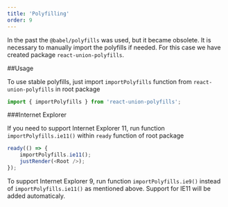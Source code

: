 ```yaml
---
title: 'Polyfilling'
order: 9
---
```


In the past the `@babel/polyfills` was used, but it became obsolete. It is necessary to manually import the polyfills if needed.
For this case we have created package `react-union-polyfills`.

##Usage

To use stable polyfills, just import `importPolyfills` function from `react-union-polyfills` in root package

```js
import { importPolyfills } from 'react-union-polyfills';
```

###Internet Explorer

If you need to support Internet Explorer 11, run function `importPolyfills.ie11()` within `ready` function of root package

```js
ready(() => {
	importPolyfills.ie11();
	justRender(<Root />);
});
```

To support Internet Explorer 9, run function `importPolyfills.ie9()` instead of `importPolyfills.ie11()` as mentioned above. Support for IE11 will be added automaticaly.
